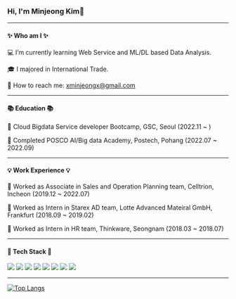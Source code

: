 ### Hi, I'm Minjeong Kim👋

---

#### ✨ Who am I ✨
 💻 I’m currently learning Web Service and ML/DL based Data Analysis.
 
 🎓 I majored in International Trade.
 
 🙋 How to reach me: xminjeongx@gmail.com
 
 ---
 
 #### 	📚 Education 📚
 
 🏫 Cloud Bigdata Service developer Bootcamp, GSC, Seoul (2022.11 ~ )
 
 🏫 Completed POSCO AI/Big data Academy, Postech, Pohang (2022.07 ~ 2022.09)
 

---

#### 💡 Work Experience 💡
🏢 Worked as Associate in Sales and Operation Planning team, Celltrion, Incheon (2019.12 ~ 2022.07)

🏢 Worked as Intern in Starex AD team, Lotte Advanced Mateiral GmbH, Frankfurt (2018.09 ~ 2019.02)

🏢 Worked as Intern in HR team, Thinkware, Seongnam (2018.03 ~ 2018.07)

---

#### 📌 Tech Stack 📌 
<img src="https://img.shields.io/badge/Python-3776AB?style=for-the-badge&logo=Python&logoColor=white"> <img src="https://img.shields.io/badge/Jupyter-F37626?style=for-the-badge&logo=Jupyter&logoColor=white"> <img src="https://img.shields.io/badge/OpenCV-5C3EE8?style=for-the-badge&logo=OpenCV&logoColor=white"> <img src="https://img.shields.io/badge/YOLO-00FFFF?style=for-the-badge&logo=YOLO&logoColor=white"> <img src="https://img.shields.io/badge/Keras-D00000?style=for-the-badge&logo=Keras&logoColor=white"> <img src="https://img.shields.io/badge/Pytorch-EE4C2C?style=for-the-badge&logo=Pytorch&logoColor=white"> <img src="https://img.shields.io/badge/MySQL-4479A1?style=for-the-badge&logo=MySQL&logoColor=white"> <img src="https://img.shields.io/badge/django-092E20?style=flat-square&logo=django&logoColor=white">

---
[![Top Langs](https://github-readme-stats.vercel.app/api/top-langs/?username=minjeongkeem&layout=compact)](https://github.com/minjeongkeem/github-readme-stats)
